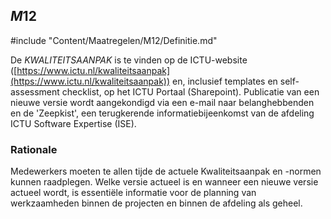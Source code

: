 ## $M12$

#include "Content/Maatregelen/M12/Definitie.md"

De $KWALITEITSAANPAK$ is te vinden op de ICTU-website ([https://www.ictu.nl/kwaliteitsaanpak](https://www.ictu.nl/kwaliteitsaanpak)) en, inclusief templates en self-assessment checklist, op het ICTU Portaal (Sharepoint). Publicatie van een nieuwe versie wordt aangekondigd via een e-mail naar belanghebbenden en de 'Zeepkist', een terugkerende informatiebijeenkomst van de afdeling ICTU Software Expertise (ISE).

### Rationale

Medewerkers moeten te allen tijde de actuele Kwaliteitsaanpak en -normen kunnen raadplegen. Welke versie actueel is en wanneer een nieuwe versie actueel wordt, is essentiële informatie voor de planning van werkzaamheden binnen de projecten en binnen de afdeling als geheel.
